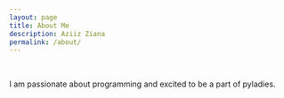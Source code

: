 ```yaml
---
layout: page
title: About Me
description: Aziiz Ziana
permalink: /about/
---
```

<br>

<!-- <img src="{{ site.baseurl }}/index.jpg" title="Profile Picture" class="profile"> -->

I am passionate about programming and excited to be a part of pyladies.